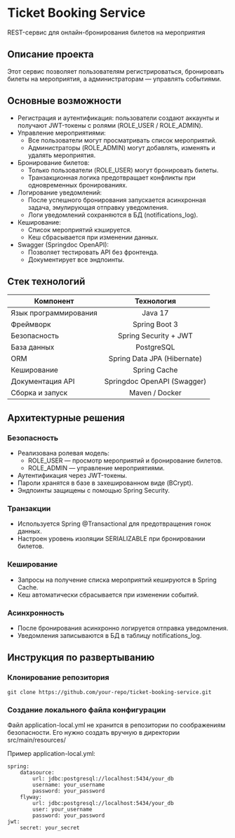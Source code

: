 # Ticket Booking Service
REST-сервис для онлайн-бронирования билетов на мероприятия

## Описание проекта
Этот сервис позволяет пользователям регистрироваться, бронировать билеты на мероприятия, а администраторам — управлять событиями.

## Основные возможности
- Регистрация и аутентификация: пользователи создают аккаунты и получают JWT-токены с ролями (ROLE_USER / ROLE_ADMIN).
- Управление мероприятиями:
  - Все пользователи могут просматривать список мероприятий.
  - Администраторы (ROLE_ADMIN) могут добавлять, изменять и удалять мероприятия.
- Бронирование билетов:
  - Только пользователи (ROLE_USER) могут бронировать билеты.
  - Транзакционная логика предотвращает конфликты при одновременных бронированиях.
- Логирование уведомлений:
  - После успешного бронирования запускается асинхронная задача, эмулирующая отправку уведомления.
  - Логи уведомлений сохраняются в БД (notifications_log).
- Кеширование:
  - Список мероприятий кэшируется.
  - Кеш сбрасывается при изменении данных.
- Swagger (Springdoc OpenAPI):
  - Позволяет тестировать API без фронтенда.
  - Документирует все эндпоинты.
 
## Стек технологий
| Компонент | Технология | 
|----------------|:---------:|
| Язык программирования | Java 17 |
| Фреймворк | Spring Boot 3 | 
| Безопасность | Spring Security + JWT |
| База данных | PostgreSQL | 
| ORM | Spring Data JPA (Hibernate) |
| Кеширование | Spring Cache | 
| Документация API | Springdoc OpenAPI (Swagger) |
| Сборка и запуск | Maven / Docker | 

## Архитектурные решения

### Безопасность 
- Реализована ролевая модель:
  - ROLE_USER — просмотр мероприятий и бронирование билетов.
  - ROLE_ADMIN — управление мероприятиями.
- Аутентификация через JWT-токены.
- Пароли хранятся в базе в захешированном виде (BCrypt).
- Эндпоинты защищены с помощью Spring Security.
### Транзакции
- Используется Spring @Transactional для предотвращения гонок данных.
- Настроен уровень изоляции SERIALIZABLE при бронировании билетов.
### Кеширование 
- Запросы на получение списка мероприятий кешируются в Spring Cache.
- Кеш автоматически сбрасывается при изменении событий.
### Асинхронность
- После бронирования асинхронно логируется отправка уведомления.
- Уведомления записываются в БД в таблицу notifications_log.

## Инструкция по развертыванию
### Клонирование репозитория
```
git clone https://github.com/your-repo/ticket-booking-service.git
```
### Создание локального файла конфигурации
Файл application-local.yml не хранится в репозитории по соображениям безопасности.
Его нужно создать вручную в директории src/main/resources/

Пример application-local.yml:
```
spring:
    datasource:
        url: jdbc:postgresql://localhost:5434/your_db
        username: your_username
        password: your_password
    flyway:
        url: jdbc:postgresql://localhost:5434/your_db
        user: your_username
        password: your_password
jwt:
    secret: your_secret
```
